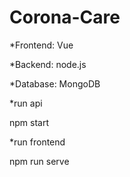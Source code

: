 # Corona-Care

*Frontend: Vue

*Backend: node.js

*Database: MongoDB

*run api

npm start

*run frontend

npm run serve
